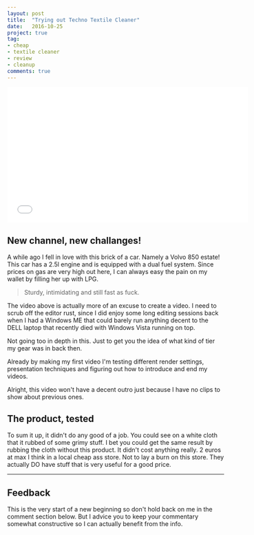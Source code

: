 ```yaml
---
layout: post
title:  "Trying out Techno Textile Cleaner"
date:   2016-10-25
project: true
tag:
- cheap
- textile cleaner
- review
- cleanup
comments: true
---
```

<iframe width="560" height="315" src="//www.youtube.com/embed/e8QMBzTEAyQ" frameborder="0"> </iframe>

## New channel, new challanges!

A while ago I fell in love with this brick of a car. Namely a Volvo 850 estate!
This car has a 2.5l engine and is equipped with a dual fuel system. Since prices on gas are very high out here, I can always easy the pain on my wallet by filling her up with LPG.

> Sturdy, intimidating and still fast as fuck.

The video above is actually more of an excuse to create a video. I need to scrub off the editor rust, since I did enjoy some long editing sessions back when I had a Windows ME that could barely run anything decent to the DELL laptop that recently died with Windows Vista running on top.

Not going too in depth in this. Just to get you the idea of what kind of tier my gear was in back then.

Already by making my first video I'm testing different render settings, presentation techniques and figuring out how to introduce and end my videos.

Alright, this video won't have a decent outro just because I have no clips to show about previous ones.

## The product, tested

To sum it up, it didn't do any good of a job. You could see on a white cloth that it rubbed of some grimy stuff. I bet you could get the same result by rubbing the cloth without this product. It didn't cost anything really. 2 euros at max I think in a local cheap ass store. Not to lay a burn on this store. They actually DO have stuff that is very useful for a good price.

---

## Feedback

This is the very start of a new beginning so don't hold back on me in the comment section below. But I advice you to keep your commentary somewhat constructive so I can actually benefit from the info.
